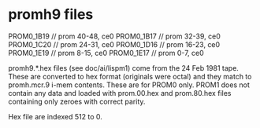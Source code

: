 
# promh9 files

PROM0_1B19	// prom 40-48, ce0
PROM0_1B17	// prom 32-39, ce0
PROM0_1C20	// prom 24-31, ce0
PROM0_1D16	// prom 16-23, ce0
PROM0_1E19	// prom 8-15, ce0
PROM0_1E17	// prom 0-7, ce0

promh9.*.hex files (see doc/ai/lispm1) come from the 24 Feb 1981 tape. These are converted to hex format (originals were octal) and they match to promh.mcr.9 i-mem contents.  These are for PROM0 only. PROM1 does not contain any data and loaded with prom.00.hex and prom.80.hex files containing only zeroes with correct parity.

Hex file are indexed 512 to 0.
